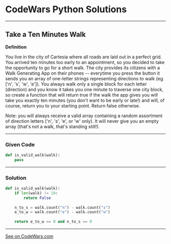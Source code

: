# CodeWars Python Solutions

---

## Take a Ten Minutes Walk


**Definition**

You live in the city of Cartesia where all roads are laid out in a perfect grid. You arrived ten minutes too early to an appointment, so you decided to take the opportunity to go for a short walk. The city provides its citizens with a Walk Generating App on their phones -- everytime you press the button it sends you an array of one-letter strings representing directions to walk (eg. ['n', 's', 'w', 'e']). You always walk only a single block for each letter (direction) and you know it takes you one minute to traverse one city block, so create a function that will return true if the walk the app gives you will take you exactly ten minutes (you don't want to be early or late!) and will, of course, return you to your starting point. Return false otherwise.

Note: you will always receive a valid array containing a random assortment of direction letters ('n', 's', 'e', or 'w' only). It will never give you an empty array (that's not a walk, that's standing still!).


---

### Given Code


```python
def is_valid_walk(walk):
    pass
```

---

### Solution


```python
def is_valid_walk(walk):
    if len(walk) != 10:
        return False
    
    n_to_s = walk.count("n") - walk.count("s")
    e_to_w = walk.count("e") - walk.count("w")
    
    return e_to_w == 0 and n_to_s == 0
```

---


[See on CodeWars.com](https://www.codewars.com/kata/54da539698b8a2ad76000228)
